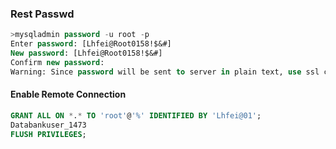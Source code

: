 

### Rest Passwd

```sql
>mysqladmin password -u root -p
Enter password: [Lhfei@Root0158!$&#]
New password: [Lhfei@Root0158!$&#]
Confirm new password: 
Warning: Since password will be sent to server in plain text, use ssl connection to ensure password safety.
```



#### Enable Remote Connection

```sql
GRANT ALL ON *.* TO 'root'@'%' IDENTIFIED BY 'Lhfei@01';
Databankuser_1473
FLUSH PRIVILEGES;
```

